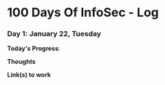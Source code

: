 # 100 Days Of InfoSec - Log


### Day 1: January 22, Tuesday

**Today's Progress**: 

**Thoughts** 

**Link(s) to work**

